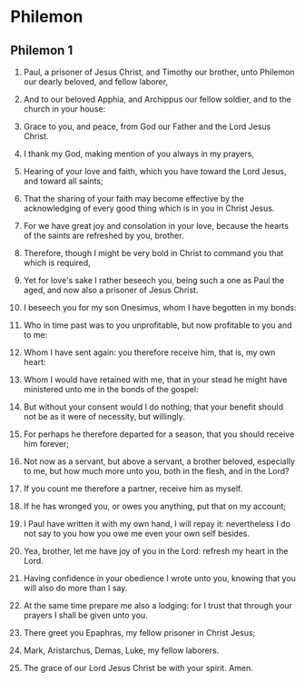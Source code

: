 # Philemon

## Philemon 1

1. Paul, a prisoner of Jesus Christ, and Timothy our brother, unto Philemon our dearly beloved, and fellow laborer,

2. And to our beloved Apphia, and Archippus our fellow soldier, and to the church in your house:

3. Grace to you, and peace, from God our Father and the Lord Jesus Christ.

4. I thank my God, making mention of you always in my prayers,

5. Hearing of your love and faith, which you have toward the Lord Jesus, and toward all saints;

6. That the sharing of your faith may become effective by the acknowledging of every good thing which is in you in Christ Jesus.

7. For we have great joy and consolation in your love, because the hearts of the saints are refreshed by you, brother.

8. Therefore, though I might be very bold in Christ to command you that which is required,

9. Yet for love's sake I rather beseech you, being such a one as Paul the aged, and now also a prisoner of Jesus Christ.

10. I beseech you for my son Onesimus, whom I have begotten in my bonds:

11. Who in time past was to you unprofitable, but now profitable to you and to me:

12. Whom I have sent again: you therefore receive him, that is, my own heart:

13. Whom I would have retained with me, that in your stead he might have ministered unto me in the bonds of the gospel:

14. But without your consent would I do nothing; that your benefit should not be as it were of necessity, but willingly.

15. For perhaps he therefore departed for a season, that you should receive him forever;

16. Not now as a servant, but above a servant, a brother beloved, especially to me, but how much more unto you, both in the flesh, and in the Lord?

17. If you count me therefore a partner, receive him as myself.

18. If he has wronged you, or owes you anything, put that on my account;

19. I Paul have written it with my own hand, I will repay it: nevertheless I do not say to you how you owe me even your own self besides.

20. Yea, brother, let me have joy of you in the Lord: refresh my heart in the Lord.

21. Having confidence in your obedience I wrote unto you, knowing that you will also do more than I say.

22. At the same time prepare me also a lodging: for I trust that through your prayers I shall be given unto you.

23. There greet you Epaphras, my fellow prisoner in Christ Jesus;

24. Mark, Aristarchus, Demas, Luke, my fellow laborers.

25. The grace of our Lord Jesus Christ be with your spirit. Amen.

